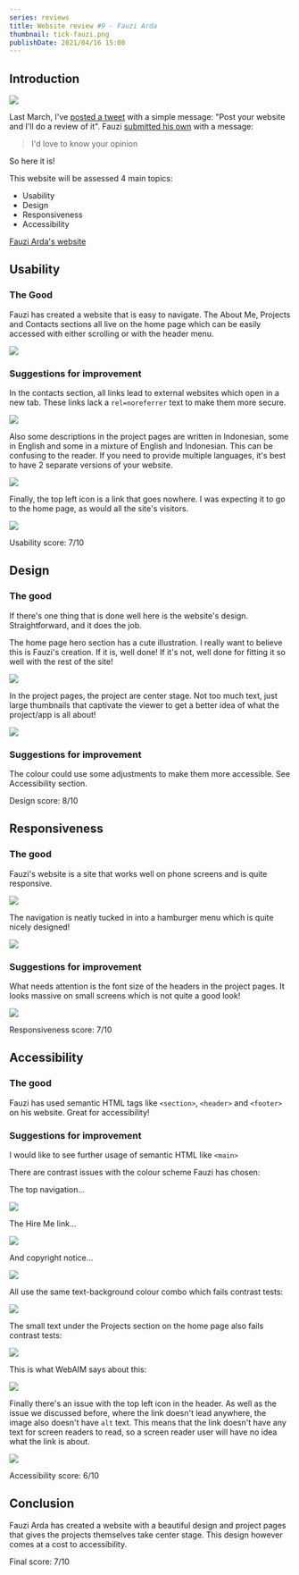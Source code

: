 ```yaml
---
series: reviews
title: Website review #9 - Fauzi Arda
thumbnail: tick-fauzi.png
publishDate: 2021/04/16 15:00
---
```


## Introduction

![](/assets/fauzi-intro.png)

Last March, I've [posted a tweet](https://twitter.com/SavvasStephnds/status/1372827437290172424) with a simple message: "Post your website and I'll do a review of it". Fauzi [submitted his own](https://twitter.com/fauziarda1/status/1373135779875016713) with a message:

> I'd love to know your opinion

So here it is!

This website will be assessed 4 main topics:

* Usability
* Design
* Responsiveness
* Accessibility

[Fauzi Arda's website](https://fauziarda.space/)

## Usability

### The Good

Fauzi has created a website that is easy to navigate. The About Me, Projects and Contacts sections all live on the home page which can be easily accessed with either scrolling or with the header menu. 

![](/assets/fauzi-home.png)

### Suggestions for improvement

In the contacts section, all links lead to external websites which open in a new tab. These links lack a `rel=noreferrer` text to make them more secure.

![](/assets/fauzi-contact-links.png)

Also some descriptions in the project pages are written in Indonesian, some in English and some in a mixture of English and Indonesian. This can be confusing to the reader. If you need to provide multiple languages, it's best to have 2 separate versions of your website.

![](/assets/fauzi-indonesian.png)

Finally, the top left icon is a link that goes nowhere. I was expecting it to go to the home page, as would all the site's visitors.

![](/assets/fauzi-header-icon.png)

Usability score: 7/10

## Design

### The good

If there's one thing that is done well here is the website's design. Straightforward, and it does the job.

The home page hero section has a cute illustration. I really want to believe this is Fauzi's creation. If it is, well done! If it's not, well done for fitting it so well with the rest of the site!

![](/assets/fauzi-illustration.png)

In the project pages, the project are center stage. Not too much text, just large thumbnails that captivate the viewer to get a better idea of what the project/app is all about!

![](/assets/fauzi-projectthumbs.png)

### Suggestions for improvement

The colour could use some adjustments to make them more accessible. See Accessibility section.

Design score: 8/10

## Responsiveness

### The good

Fauzi's website is a site that works well on phone screens and is quite responsive.

![](/assets/fauzi-responsive.png)

The navigation is neatly tucked in into a hamburger menu which is quite nicely designed!

![](/assets/fauzi-hamburger.png)

### Suggestions for improvement

What needs attention is the font size of the headers in the project pages. It looks massive on small screens which is not quite a good look!

![](/assets/fauzi-projecttitle.png)

Responsiveness score: 7/10

## Accessibility

### The good

Fauzi has used semantic HTML tags like `<section>`, `<header>` and `<footer>` on his website. Great for accessibility!

### Suggestions for improvement

I would like to see further usage of semantic HTML like `<main>`

There are contrast issues with the colour scheme Fauzi has chosen:

The top navigation...

![](/assets/fauzi-topnav.png)

The Hire Me link...

![](/assets/fauzi-hireme.png)

And copyright notice...

![](/assets/fauzi-copyright.png)

All use the same text-background colour combo which fails contrast tests:

![](/assets/fauzi-webaim1.png)

The small text under the Projects section on the home page also fails contrast tests:

![](/assets/fauzi-projectstext.png)

This is what WebAIM says about this:

![](/assets/fauzi-webaim2.png)

Finally there's an issue with the top left icon in the header. As well as the issue we discussed before, where the link doesn't lead anywhere, the image also doesn't have `alt` text. This means that the link doesn't have any text for screen readers to read, so a screen reader user will have no idea what the link is about.

![](/assets/fauzi-nonamelink.png)

Accessibility score: 6/10

## Conclusion

Fauzi Arda has created a website with a beautiful design and project pages that gives the projects themselves take center stage. This design however comes at a cost to accessibility.

Final score: 7/10
